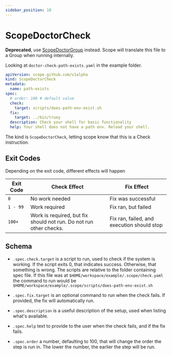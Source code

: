 ```yaml
---
sidebar_position: 10
---
```


# ScopeDoctorCheck

**Deprecated**, use [ScopeDoctorGroup](./ScopeDoctorGroup.md) instead.
Scope will translate this file to a Group when running internally.

Looking at `doctor-check-path-exists.yaml` in the example folder.

```yaml
apiVersion: scope.github.com/v1alpha
kind: ScopeDoctorCheck
metadata:
  name: path-exists
spec:
  # order: 100 # default value
  check:
    target: scripts/does-path-env-exist.sh
  fix:
    target: ../bin/truey
  description: Check your shell for basic functionality
  help: Your shell does not have a path env. Reload your shell.
```

The kind is `ScopeDoctorCheck`, letting scope know that this is a Check instruction.

## Exit Codes

Depending on the exit code, different effects will happen

| Exit Code   | Check Effect                                                       | Fix Effect                                 |
|-------------|--------------------------------------------------------------------|--------------------------------------------|
| `0`         | No work needed                                                     | Fix was successful                         |
| `1 - 99`    | Work required                                                      | Fix ran, but failed                        |
| `100+`      | Work is required, but fix should not run. Do not run other checks. | Fix ran, failed, and execution should stop |

## Schema

- `.spec.check.target` is a script to run, used to check if the system is working. If the script exits 0, that indicates success. Otherwise, that something is wrong. The scripts are relative to the folder containing spec file. If this file was at `$HOME/workspace/example/.scope/check.yaml` the command to run would be  `$HOME/workspace/example/.scope/scripts/does-path-env-exist.sh`

- `.spec.fix.target` is an optional command to run when the check fails. If provided, the fix will automatically run.

- `.spec.description` is a useful description of the setup, used when listing what's available.

- `.spec.help` text to provide to the user when the check fails, and if the fix fails.

- `.spec.order` a number, defaulting to 100, that will change the order the step is run in. The lower the number, the earlier the step will be run.
